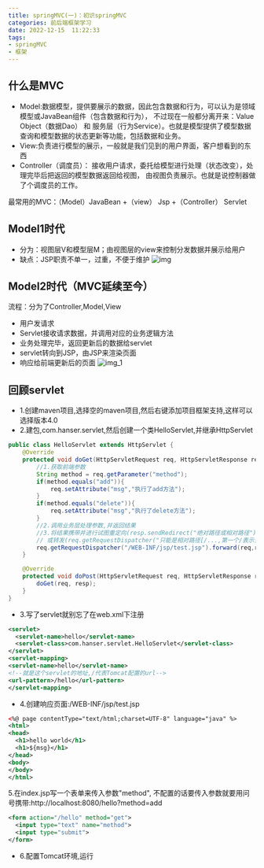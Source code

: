 ```yaml
---
title: springMVC(一)：初识springMVC
categories: 前后端框架学习
date: 2022-12-15  11:22:33
tags: 
- springMVC
- 框架 
---
```


## 什么是MVC

- Model:数据模型，提供要展示的数据，因此包含数据和行为，可以认为是领域模型或JavaBean组件（包含数据和行为）， 不过现在一般都分离开来：Value Object（数据Dao） 和
  服务层（行为Service）。也就是模型提供了模型数据查询和模型数据的状态更新等功能，包括数据和业务。
- View:负责进行模型的展示，一般就是我们见到的用户界面，客户想看到的东西
- Controller（调度员）： 接收用户请求，委托给模型进行处理（状态改变），处理完毕后把返回的模型数据返回给视图， 由视图负责展示。也就是说控制器做了个调度员的工作。

最常用的MVC：（Model）JavaBean +（view） Jsp +（Controller） Servlet

## Model1时代

- 分为：视图层V和模型层M；由视图层的view来控制分发数据并展示给用户
- 缺点：JSP职责不单一，过重，不便于维护
  ![img](https://hanser373.oss-cn-beijing.aliyuncs.com/img/202304141035108.png)

## Model2时代（MVC延续至今）

流程：分为了Controller,Model,View

- 用户发请求
- Servlet接收请求数据，并调用对应的业务逻辑方法
- 业务处理完毕，返回更新后的数据给servlet
- servlet转向到JSP，由JSP来渲染页面
- 响应给前端更新后的页面
  ![img_1](https://hanser373.oss-cn-beijing.aliyuncs.com/img/202304141035393.png)

## 回顾servlet
- 1.创建maven项目,选择空的maven项目,然后右键添加项目框架支持,这样可以选择版本4.0
- 2.建包,com.hanser.servlet,然后创建一个类HelloServlet,并继承HttpServlet
```java
public class HelloServlet extends HttpServlet {
    @Override
    protected void doGet(HttpServletRequest req, HttpServletResponse resp) throws ServletException, IOException {
        //1.获取前端参数
        String method = req.getParameter("method");
        if(method.equals("add")){
            req.setAttribute("msg","执行了add方法");
        }
        if(method.equals("delete")){
            req.setAttribute("msg","执行了delete方法");
        }
        //2.调用业务层处理参数,并返回结果
        //3.将结果携带并进行试图重定向(resp.sendRedirect("绝对路径或相对路径"))
        // 或转发(req.getRequestDispatcher("只能是相对路径[/...,第一个/表示当前web目录]").forward(req,resp);)
        req.getRequestDispatcher("/WEB-INF/jsp/test.jsp").forward(req,resp);
    }

    @Override
    protected void doPost(HttpServletRequest req, HttpServletResponse resp) throws ServletException, IOException {
        doGet(req, resp);
    }
}
```

- 3.写了servlet就别忘了在web.xml下注册
```xml
<servlet>
  <servlet-name>hello</servlet-name>
  <servlet-class>com.hanser.servlet.HelloServlet</servlet-class>
</servlet>
<servlet-mapping>
<servlet-name>hello</servlet-name>
<!--就是这个servlet的地址,/代表Tomcat配置的url-->
<url-pattern>/hello</url-pattern>
</servlet-mapping>

```
- 4.创建响应页面:/WEB-INF/jsp/test.jsp
```xml
<%@ page contentType="text/html;charset=UTF-8" language="java" %>
<html>
<head>
  <h1>hello world</h1>
  <h1>${msg}</h1>
</head>
<body>
</body>
</html>
```
5.在index.jsp写一个表单来传入参数"method",
不配置的话要传入参数就要用问号携带:http://localhost:8080/hello?method=add
```xml
<form action="/hello" method="get">
  <input type="text" name="method">
  <input type="submit">
</form>
```
- 6.配置Tomcat环境,运行


